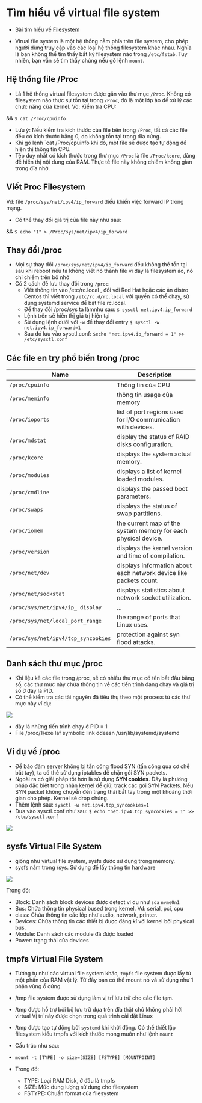 # Tìm hiểu về virtual file system
- Bài tìm hiểu về [Filesystem]()

- Virual file system là một hệ thống nằm phía trên file system, cho phép người dùng truy cập vào các loại hệ thống filesystem khác nhau. Nghĩa là bạn không thể tìm thấy bất kỳ filesystem nào trong `/etc/fstab`. Tuy nhiên, bạn vẫn sẽ tìm thấy chúng nếu gõ lệnh `mount`.
## Hệ thống file /Proc

- Là 1 hệ thống virtual filesystem được gắn vào thư mục `/Proc`. Không có filesystem nào thực sự tồn tại trong `/Proc`, đó là một lớp ảo để xử lý các chức năng của kernel.
Vd: Kiểm tra CPU:

&& `$ cat /Proc/cpuinfo`

- Lưu ý: Nếu kiểm tra kích thước của file bên trong `/Proc`, tất cả các file đều có kích thước bằng 0, do không tồn tại trong đĩa cứng.
- Khi gõ lệnh `cat /Proc/cpuinfo khi đó, một file sẽ được tạo tự động để hiện thị thông tin CPU.
- Tệp duy nhất có kích thước trong thư mục `/Proc` là file `/Proc/kcore`, dùng để hiển thị nội dung của RAM. Thực tế file này không chiếm không gian trong đĩa nhớ.

## Viết Proc Filesystem
Vd: file `/proc/sys/net/ipv4/ip_forward`  điểu khiển việc forward IP trong mạng.
- Có thể thay đổi giá trị của file này như sau:

&& `$ echo "1" > /Proc/sys/net/ipv4/ip_forward`

## Thay đổi /proc 
- Mọi sự thay đổi `/proc/sys/net/ipv4/ip_forward` đều không thể tồn tại sau khi reboot nếu ta không viết nó thành file vì đây là filesystem ảo, nó chỉ chiếm trên bộ nhớ 
- Có 2 cách để lưu thay đổi trong `/proc`:
	- Viết thông tin vào /etc/rc.local , đối với Red Hat hoặc các ản distro Centos thì viết trong `/etc/rc.d/rc.local` với quyền có  thể chạy, sử dụng systemd service để bật file rc.local.
	- Để thay đổi /proc/sys ta làmnhư sau:
	`$ sysctl net.ipv4.ip_forward`
	- Lệnh trên sẽ hiển thị giá trị hiện tại
	- Sử dụng lệnh dưới với `-w` để thay đổi entry
	`$ sysctl -w net.ipv4.ip_forward=1`
	- Sau đó lưu vào sysctl.conf:
	`$echo "net.ipv4.ip_forward = 1" >> /etc/sysctl.conf`
## Các file en try phổ biến trong /proc

| Name | Description |
| --- | --- |
| `/proc/cpuinfo` | Thông tin của CPU |
| `/proc/meminfo`| thông tin usage của memory |
| `/proc/ioports` | list of port regions used for I/O communication with devices. |
| `/proc/mdstat` | display the status of RAID disks configuration. |
| `/proc/kcore` | displays the system actual memory. |
| `/proc/modules` | displays a list of kernel loaded modules. |
| `/proc/cmdline` | displays the passed boot parameters. |
| `/proc/swaps` | displays the status of swap partitions. |
| `/proc/iomem` | the current map of the system memory for each physical device. |
| `/proc/version` | displays the kernel version and time of compilation. |
| `/proc/net/dev` | displays information about each network device like packets count. |
| `/proc/net/sockstat` | displays statistics about network socket utilization. |
| `/proc/sys/net/ipv4/ip_ display` | ... |
| `/proc/sys/net/local_port_range` | the range of ports that Linux uses. |
|`/proc/sys/net/ipv4/tcp_syncookies`| protection against syn flood attacks. |


## Danh sách thư mục /proc

- Khi liệu kê các file trong /proc, sẽ có nhiều thư mục có tên bắt đầu bằng số, các thư mục này chứa thông tin về các tiến trình đang chạy và giá trị số ở đây là PID.
- Có  thể kiểm tra các tài nguyên đã tiêu thụ theo một process từ các thư mục này
ví dụ:
 <img src="https://imgur.com/O6TNj7y.jpg">

- đây là những tiến trình chạy ở PID = 1
- File /proc/1/exe laf symbolic link ddeesn /usr/lib/systemd/systemd
## Ví dụ về /proc
- Để bảo đảm server không bị tấn công flood SYN (tấn công qua cơ chế bắt tay), ta có thể sử dụng iptables để chặn gói SYN packets.
- Ngoài ra có giải pháp tốt hơn là sử dụng **SYN cookies**. Đây là phương pháp đặc biệt trong nhân kernel để giữ, track các gói SYN Packets. Nếu SYN packet không chuyển đến trạng thái bắt tay trong một khoảng thời gian cho phép. Kernel sẽ drop chúng.
- Thêm lệnh sau: `sysctl -w net.ipv4.tcp_syncookies=1`
- Đưa vào sysctl.conf như sau: `$ echo "net.ipv4.tcp_syncookies = 1" >> /etc/sysctl.conf`

<img src="https://imgur.com/4fcynJU.jpg">

## sysfs Virtual File System
- giống như virtual file system, sysfs được sử dụng trong memory.
- sysfs nằm trong /sys. Sử dụng để lấy thông tin hardware

<img src="https://imgur.com/MTH6Az9.jpg">

Trong đó:
- Block: Danh sách block devices được detect ví dụ như `sda` `nvme0n1`
- Bus: Chứa thông tin physical bused trong kernel. Vd: serial, pci, cpu
- class: Chứa thông tin các lớp như audio, network, printer.
- Devices: Chứa thông tin các thiết bị được đăng kí với kernel bởi physical bus.
- Module: Danh sách các module đã được loaded
- Power: trạng thái của devices

## tmpfs Virtual File System

- Tương tự như các virtual file system khác, `tmpfs` file system được lấy từ một phần của RAM vật lý. Từ đây bạn có thể mount nó và sử dụng như 1 phân vùng ổ cứng.
- /tmp file system được sử dụng làm vị trí lưu trữ cho các file tạm.
- /tmp được hỗ trợ bởi bộ lưu trữ dựa trên đĩa thật chứ không phải hởi virtual
Vị trí này được chọn trong quá trình cài đặt Linux
- /tmp được tạo tự động bởi `systemd` khi khởi động.
Có thể thiết lập filesystem kiểu tmpfs với kích thước mong muốn như lệnh `mount`

- Cấu trúc như sau:
- `mount -t [TYPE] -o size=[SIZE] [FSTYPE] [MOUNTPOINT]`

- Trong đó:
	- TYPE: Loại RAM Disk, ở đâu là tmpfs
	- SIZE: Mức dung lượng sử dụng cho filesystem
	- FSTYPE: Chuẩn format của filesystem
	
